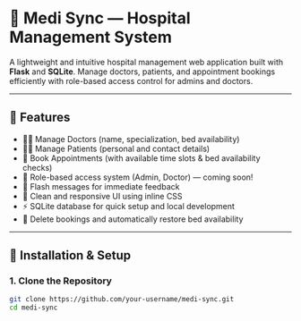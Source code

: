 # 🏥 Medi Sync — Hospital Management System

A lightweight and intuitive hospital management web application built with **Flask** and **SQLite**. Manage doctors, patients, and appointment bookings efficiently with role-based access control for admins and doctors.

---

## 🚀 Features

- 👨‍⚕️ Manage Doctors (name, specialization, bed availability)  
- 🧑‍🦽 Manage Patients (personal and contact details)  
- 📅 Book Appointments (with available time slots & bed availability checks)  
- 🔐 Role-based access system (Admin, Doctor) — coming soon!  
- 💬 Flash messages for immediate feedback  
- 🎨 Clean and responsive UI using inline CSS  
- ⚡ SQLite database for quick setup and local development  
- 🧹 Delete bookings and automatically restore bed availability  

---

## 🔧 Installation & Setup

### 1. Clone the Repository

```bash
git clone https://github.com/your-username/medi-sync.git
cd medi-sync
